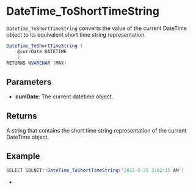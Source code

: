 # DateTime_ToShortTimeString

`DateTime_ToShortTimeString` converts the value of the current DateTime object to its equivalent short time string representation.

```csharp
DateTime_ToShortTimeString (
	@currDate DATETIME
	)
RETURNS NVARCHAR (MAX)
```

## Parameters

 - **currDate**: The current datetime object.

## Returns

A string that contains the short time string representation of the current DateTime object.

## Example

```csharp
SELECT SQLNET::DateTime_ToShortTimeString('2015-5-25 3:02:15 AM')
```

-